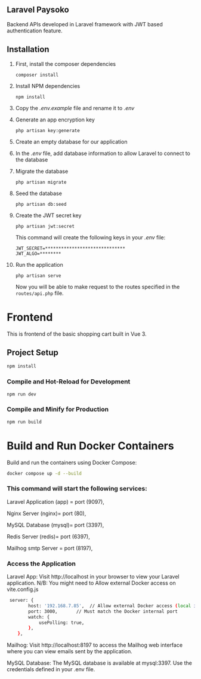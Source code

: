 ## Laravel Paysoko

Backend APIs developed in Laravel framework with JWT based authentication feature.

## Installation

1. First, install the composer dependencies

    ```
    composer install
    ```

2. Install NPM dependencies

    ```
    npm install
    ```

3. Copy the *.env.example* file and rename it to *.env*

4. Generate an app encryption key

    ```
    php artisan key:generate
    ```

5. Create an empty database for our application

6. In the *.env* file, add database information to allow Laravel to connect to the database

7. Migrate the database

    ```
    php artisan migrate
    ```

8. Seed the database

    ```
    php artisan db:seed
    ```

9. Create the JWT secret key

    ```
    php artisan jwt:secret
    ```
    This command will create the following keys in your *.env* file:
    ```
    JWT_SECRET=******************************
    JWT_ALGO=********
    ```
10. Run the application

    ```
    php artisan serve
    ```

    Now you will be able to make request to the routes specified in the `routes/api.php` file.








#  Frontend

This is frontend of the basic shopping cart built in Vue 3.
 

## Project Setup

```sh
npm install
```

### Compile and Hot-Reload for Development

```sh
npm run dev
```

### Compile and Minify for Production

```sh
npm run build
```



#   Build and Run Docker Containers

Build and run the containers using Docker Compose:
   
```sh
docker compose up -d --build
```

### This command will start the following services:
Laravel Application (app) = port (9097),

Nginx Server (nginx)= port (80),

MySQL Database (mysql)= port (3397),

Redis Server (redis)= port (6397),

Mailhog smtp Server = port (8197),


### Access the Application

Laravel App: Visit http://localhost in your browser to view your Laravel application.
N/B: You might need to Allow external Docker access on vite.config.js 
```sh
 server: {
        host: '192.168.7.85',  // Allow external Docker access (local ip address)
        port: 3000,       // Must match the Docker internal port
        watch: {
            usePolling: true,
        },
    },
```

Mailhog: Visit http://localhost:8197 to access the Mailhog web interface where you can view emails sent by the application.

MySQL Database: The MySQL database is available at mysql:3397. Use the credentials defined in your .env file.
   

